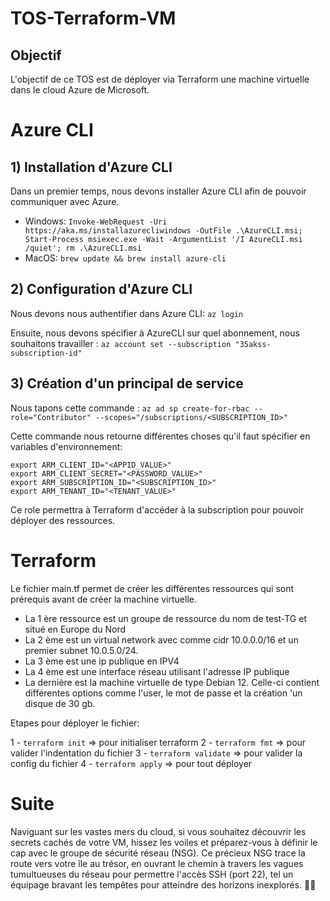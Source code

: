 # TOS-Terraform-VM


##  Objectif

L'objectif de ce TOS est de déployer via Terraform une machine virtuelle dans le cloud Azure de Microsoft.

# Azure CLI

## 1) Installation d'Azure CLI

Dans un premier temps, nous devons installer Azure CLI afin de pouvoir communiquer avec Azure.

- Windows: `Invoke-WebRequest -Uri https://aka.ms/installazurecliwindows -OutFile .\AzureCLI.msi; Start-Process msiexec.exe -Wait -ArgumentList '/I AzureCLI.msi /quiet'; rm .\AzureCLI.msi`
- MacOS: `brew update && brew install azure-cli`

## 2) Configuration d'Azure CLI

Nous devons nous authentifier dans Azure CLI: `az login`

Ensuite, nous devons spécifier à AzureCLI sur quel abonnement, nous souhaitons travailler : `az account set --subscription "35akss-subscription-id"`

## 3) Création d'un principal de service

Nous tapons cette commande : `az ad sp create-for-rbac --role="Contributor" --scopes="/subscriptions/<SUBSCRIPTION_ID>"`

Cette commande nous retourne différentes choses qu'il faut spécifier en variables d'environnement:

```
export ARM_CLIENT_ID="<APPID_VALUE>"
export ARM_CLIENT_SECRET="<PASSWORD_VALUE>"
export ARM_SUBSCRIPTION_ID="<SUBSCRIPTION_ID>"
export ARM_TENANT_ID="<TENANT_VALUE>"
```
Ce role permettra à Terraform d'accéder à la subscription pour pouvoir déployer des ressources. 

# Terraform

Le fichier main.tf permet de créer les différentes ressources qui sont prérequis avant de créer la machine virtuelle. 

- La 1 ère ressource est un groupe de ressource du nom de test-TG et situé en Europe du Nord
- La 2 ème est un virtual network avec comme cidr 10.0.0.0/16 et un premier subnet 10.0.5.0/24.
- La 3 ème est une ip publique en IPV4
- La 4 ème est une interface réseau utilisant l'adresse IP publique
- La dernière est la machine virtuelle de type Debian 12. Celle-ci contient différentes options comme l'user, le mot de passe et la création 'un disque de 30 gb. 

Etapes pour déployer le fichier:

1 - `terraform init` => pour initialiser terraform
2 - `terraform fmt` => pour valider l'indentation du fichier
3 - `terraform validate` => pour valider la config du fichier
4 - `terraform apply` => pour tout déployer


# Suite


Naviguant sur les vastes mers du cloud, si vous souhaitez découvrir les secrets cachés de votre VM, hissez les voiles et préparez-vous à définir le cap avec le groupe de sécurité réseau (NSG). Ce précieux NSG trace la route vers votre île au trésor, en ouvrant le chemin à travers les vagues tumultueuses du réseau pour permettre l'accès SSH (port 22), tel un équipage bravant les tempêtes pour atteindre des horizons inexplorés.
🏴‍☠️
